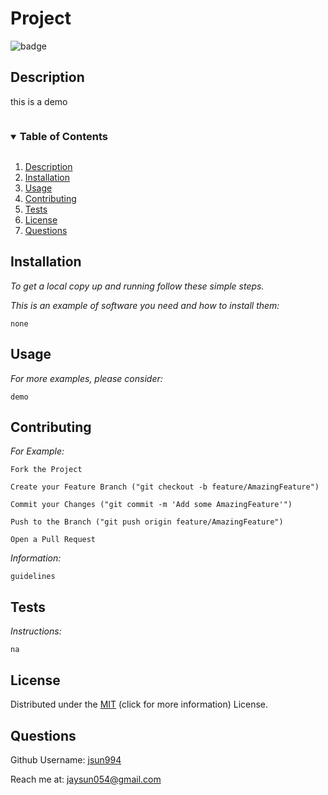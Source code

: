 # Project
  ![badge](https://img.shields.io/badge/license-MIT-green.svg)
  ## Description
  this is a demo
  <!-- TABLE OF CONTENTS -->
  <details open="open">
    <summary><h3 style="display: inline-block">Table of Contents</h3></summary>
    <ol>
      <li><a href="#description">Description</a></li>
      <li><a href="#installation">Installation</a></li>
      <li><a href="#usage">Usage</a></li>
      <li><a href="#contributing">Contributing</a></li>
      <li><a href="#tests">Tests</a></li>
      <li><a href="#license">License</a></li>
      <li><a href="#questions">Questions</a></li>
    </ol>
  </details>

  ## Installation
  _To get a local copy up and running follow these simple steps._

  _This is an example of software you need and how to install them:_
  <br/>

    none
  
  ## Usage
  _For more examples, please consider:_
  <br/>

    demo

  ## Contributing
  _For Example:_

    Fork the Project

    Create your Feature Branch ("git checkout -b feature/AmazingFeature")

    Commit your Changes ("git commit -m 'Add some AmazingFeature'")

    Push to the Branch ("git push origin feature/AmazingFeature")

    Open a Pull Request
  
  _Information:_
  <br/>
  
    guidelines

  ## Tests
  _Instructions:_
  <br/>

    na

  ## License
  
  Distributed under the [MIT](https://choosealicense.com/licenses/mit/) (click for more information) License.
  

  ## Questions
  Github Username: [jsun994](https://github.com/jsun994)

  Reach me at: jaysun054@gmail.com
